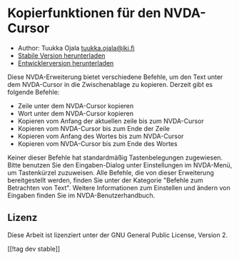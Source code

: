 # Kopierfunktionen für den NVDA-Cursor #

* Author: Tuukka Ojala <tuukka.ojala@iki.fi>
* [Stabile Version herunterladen][1]
* [Entwicklerversion herunterladen][2]

Diese NVDA-Erweiterung bietet verschiedene Befehle, um den Text unter dem
NVDA-Cursor in die Zwischenablage zu kopieren. Derzeit gibt es folgende
Befehle:

* Zeile unter dem NVDA-Cursor kopieren
* Wort unter dem NVDA-Cursor kopieren
* Kopieren vom Anfang der aktuellen zeile bis zum NVDA-Cursor
* Kopieren vom NVDA-Cursor bis zum Ende der Zeile
* Kopieren vom Anfang des Wortes bis zum NVDA-Cursor
* Kopieren vom NVDA-Cursor bis zum Ende des Wortes

Keiner dieser Befehle hat standardmäßig Tastenbelegungen zugewiesen. Bitte
benutzen Sie den Eingaben-Dialog unter Einstellungen im NVDA-Menü, um
Tastenkürzel  zuzuweisen. Alle Befehle, die von dieser Erweiterung
bereitgestellt werden, finden Sie unter der Kategorie "Befehle zum
Betrachten von Text". Weitere Informationen zum Einstellen und ändern von
Eingaben finden Sie im NVDA-Benutzerhandbuch.

## Lizenz

Diese Arbeit ist lizenziert unter der GNU General Public License, Version 2.

[[!tag dev stable]]

[1]: https://addons.nvda-project.org/files/get.php?file=rccp

[2]: https://addons.nvda-project.org/files/get.php?file=rccp-dev
